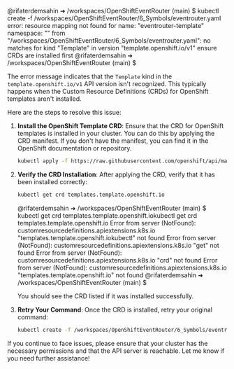 @rifaterdemsahin ➜ /workspaces/OpenShiftEventRouter (main) $ kubectl create -f /workspaces/OpenShiftEventRouter/6_Symbols/eventrouter.yaml
error: resource mapping not found for name: "eventrouter-template" namespace: "" from "/workspaces/OpenShiftEventRouter/6_Symbols/eventrouter.yaml": no matches for kind "Template" in version "template.openshift.io/v1"
ensure CRDs are installed first
@rifaterdemsahin ➜ /workspaces/OpenShiftEventRouter (main) $ 

The error message indicates that the `Template` kind in the `template.openshift.io/v1` API version isn't recognized. This typically happens when the Custom Resource Definitions (CRDs) for OpenShift templates aren't installed.

Here are the steps to resolve this issue:

1. **Install the OpenShift Template CRD**:
   Ensure that the CRD for OpenShift templates is installed in your cluster. You can do this by applying the CRD manifest. If you don't have the manifest, you can find it in the OpenShift documentation or repository.

   ```sh
   kubectl apply -f https://raw.githubusercontent.com/openshift/api/master/template/v1/0000_50_template.crd.yaml
   ```

2. **Verify the CRD Installation**:
   After applying the CRD, verify that it has been installed correctly:

   ```sh
   kubectl get crd templates.template.openshift.io
   ```
   @rifaterdemsahin ➜ /workspaces/OpenShiftEventRouter (main) $ kubectl get crd templates.template.openshift.iokubectl get crd templates.template.openshift.io
Error from server (NotFound): customresourcedefinitions.apiextensions.k8s.io "templates.template.openshift.iokubectl" not found
Error from server (NotFound): customresourcedefinitions.apiextensions.k8s.io "get" not found
Error from server (NotFound): customresourcedefinitions.apiextensions.k8s.io "crd" not found
Error from server (NotFound): customresourcedefinitions.apiextensions.k8s.io "templates.template.openshift.io" not found
@rifaterdemsahin ➜ /workspaces/OpenShiftEventRouter (main) $ 


   You should see the CRD listed if it was installed successfully.

3. **Retry Your Command**:
   Once the CRD is installed, retry your original command:

   ```sh
   kubectl create -f /workspaces/OpenShiftEventRouter/6_Symbols/eventrouter.yaml
   ```

If you continue to face issues, please ensure that your cluster has the necessary permissions and that the API server is reachable. Let me know if you need further assistance!
